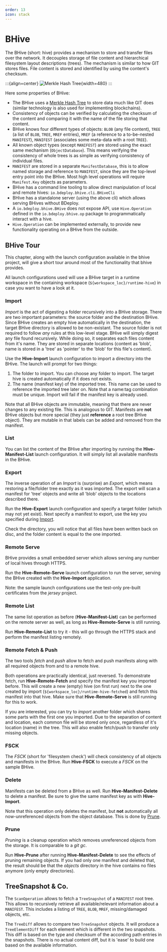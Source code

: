 ```yaml
---
order: 13
icon: stack
---
```

# BHive

The BHive (short: hive) provides a mechanism to store and transfer files over the network. It decouples storage of file content and hierarchical filesystem layout descriptions (trees). The mechanism is similar to how GIT stores files. File content is stored and identified by using the content's checksum.

:::{align=center}
![Merkle Hash Tree](/images/merkle.png){width=480}
:::

Here some properties of BHive:

* The BHive uses a [Merkle Hash Tree](https://en.wikipedia.org/wiki/Merkle_tree) to store data much like GIT does (similar technology is also used for implementing blockchains).
* Consistency of objects can be verified by calculating the checksum of the content and comparing it with the name of the file storing that content.
* BHive knows four different types of objects: `BLOB` (any file content), `TREE` (a list of `BLOB`, `TREE`, `MREF` entries), `MREF` (a reference to a to-be-nested `MANIFEST`), `MANIFEST` (associates some meta-data with a root `TREE`).
* All known object types (except `MANIFEST`) are stored using the exact same mechanism (`ObjectDatabase`). This means verifying the consistency of whole trees is as simple as verifying consistency of individual files.
* `MANIFEST` are stored in a separate `ManifestDatabase`, this is to allow named storage and reference to `MANIFEST`, since they are the top-level entry point into the BHive. Most high level operations will require `Manifest.Key` objects as parameters.
* BHive has a command line tooling to allow direct manipulation of local and remote hives: `io.bdeploy.bhive.cli.BHiveCli`
* BHive has a standalone server (using the above cli) which allows serving BHives without BDeploy.
* A `io.bdeploy.bhive.BHive` does not expose API, use `Hive.Operation` defined in the `io.bdeploy.bhive.op` package to programmatically interact with a hive.
* `Hive.Operation` can be implemented externally, to provide new functionality operating on a BHive from the outside.

## BHive Tour

This chapter, along with the launch configuration available in the bhive project, will give a short tour around most
of the functionality that bhive provides.

All launch configurations used will use a BHive target in a runtime workspace in the containing workspace (`${workspace_loc}/runtime-hive`) in case you want to have a look at it.

### Import

_Import_ is the act of digesting a folder recursively into a BHive storage. There are two important parameters: the source folder and the destination BHive. Since BHive creates an empty hive automatically in the destination, the target BHive directory is allowed to be non-existant. The source folder is not required to follow _any_ rules at this low-level stage. BHive will simply digest any file found recursively. While doing so, it separates each files content from it's name. They are stored in separate locations (content as 'blob', name is stored in a 'tree' as 'pointer' to the 'blob' for this file's content).

Use the **Hive-Import** launch configuration to import a directory into the BHive. The launch will prompt for two things:

1. The folder to import. You can choose any folder to import. The target hive is created automatically if it does not exists.
2. The name (manifest key) of the imported tree. This name can be used to reference the imported tree later on. Note that a name:tag combination must be unique. Import will fail if the manifest key is already used.

Note that all BHive objects are immutable, meaning that there are never changes to any existing file. This is analogous to GIT. Manifests are **not** BHive objects but more special (they just **reference** a root tree BHive object). They are mutable in that labels can be added and removed from the manifest.

### List

You can list the content of the BHive after importing by running the **Hive-Manifest-List** launch configuration. It will simply list all available manifests in the BHive.

### Export

The inverse operation of an _Import_ is (surprise) an _Export_, which means restoring a file/folder tree exactly as it was imported. The export will scan a manifest for 'tree' objects and write all 'blob' objects to the locations described there.

Run the **Hive-Export** launch configuration and specify a target folder (which may not yet exist). Next specify a manifest to export, use the key you specified during [Import](/bhive/#import).

Check the directory, you will notice that all files have been written back on disc, and the folder content is equal to the one imported. 

### Remote Serve

BHive provides a small embedded server which allows serving any number of local hives through HTTPS.

Run the **Hive-Remote-Serve** launch configuration to run the server, serving the BHive created with the **Hive-Import** application.

Note: the sample launch configurations use the test-only pre-built certificates from the _jersey_ project.

### Remote List

The same list operation as before (**Hive-Manifest-List**) can be performed on the remote server as well, as long as **Hive-Remote-Serve** is still running.

Run **Hive-Remote-List** to try it - this will go through the HTTPS stack and perform the manifest listing remotely.

### Remote Fetch & Push

The two tools _fetch_ and _push_ allow to fetch and push manifests along with all required objects from and to a remote hive.

Both operations are practically identical, just reversed. To demonstrate fetch, run **Hive-Remote-Fetch** and specify the manifest key you imported before. This will create a new (empty) hive (on first run) next to the one created by import (`${workspace_loc}/runtime-hive-fetched`) and fetch this manifest into that hive. Make sure that **Hive-Remote-Serve** is still running for this to work.

If you are interested, you can try to _import_ another folder which shares some parts with the first one you imported. Due to the separation of content and location, each common file will be stored only once, regardless of it's location (name) in the tree. This will also enable fetch/push to transfer only missing objects.

### FSCK

The _FSCK_ (short for 'filesystem check') will check consistency of all objects and manifests in the BHive. Run **Hive-FSCK** to execute a _FSCK_ on the sample BHive.

### Delete

Manifests can be deleted from a BHive as well. Run **Hive-Manifest-Delete** to delete a manifest. Be sure to give the same manifest key as with **Hive-Import**.

Note that this operation only deletes the manifest, but **not** automatically all now-unreferenced objects from the object database. This is done by [Prune](/bhive/#prune).

### Prune

_Pruning_ is a cleanup operation which removes unreferenced objects from the storage. It is comparable to a _git gc_.

Run **Hive-Prune** after running **Hive-Manifest-Delete** to see the effects of pruning remaining objects. If you had only one manifest and deleted that, the result should be that the _objects_ directory in the hive contains no files anymore (only empty directories).

## TreeSnapshot & Co.

The `ScanOperation` allows to fetch a `TreeSnapshot` of a `MANIFEST` root tree. This allows to recursively retrieve all available/relevant information about a `MANIFEST`. This includes a listing of `TREE`, `BLOB`, `MREF`, missing/damaged objects, etc.

The `TreeDiff` allows to compare two `TreeSnapshot` objects. It will produce a `TreeElementDiff` for each element which is different in the two snapshots. This diff is based on the type and checksum of the according path entries in the snapshots. There is no actual content diff, but it is 'ease' to build one based on the available information.
